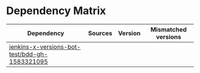 # Dependency Matrix

Dependency | Sources | Version | Mismatched versions
---------- | ------- | ------- | -------------------
[jenkins-x-versions-bot-test/bdd-gh-1583321095](https://github.com/jenkins-x-versions-bot-test/bdd-gh-1583321095.git) |  | []() | 

